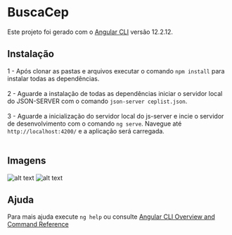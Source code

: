 # BuscaCep

Este projeto foi gerado com o [Angular CLI](https://github.com/angular/angular-cli) versão 12.2.12.

## Instalação

1 - Após clonar as pastas e arquivos executar o comando `npm install` para instalar todas as dependências.<br/>
<br/>
2 - Aguarde a instalação de todas as dependências iniciar o servidor local do JSON-SERVER com o comando `json-server ceplist.json`.<br/>
<br/>
3 - Aguarde a inicialização do servidor local do js-server e incie o servidor de desenvolvimento com o comando `ng serve`. Navegue até `http://localhost:4200/` e a aplicação será carregada.<br/>
<br/>

## Imagens

![alt text](https://imgbox.com/YSw3mYnx)
![alt text](https://imgbox.com/ew2uJdDu)


## Ajuda

Para mais ajuda execute `ng help` ou consulte [Angular CLI Overview and Command Reference](https://angular.io/cli)
